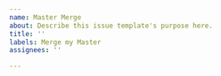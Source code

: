 ```yaml
---
name: Master Merge
about: Describe this issue template's purpose here.
title: ''
labels: Merge my Master
assignees: ''

---
```



